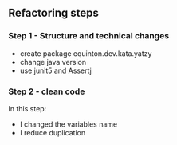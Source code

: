 



## Refactoring steps

### Step 1 -  Structure and technical changes
* create package equinton.dev.kata.yatzy
* change java version
* use junit5 and Assertj

### Step 2 - clean code
In this step: 
* I changed the variables name 
* I reduce duplication
